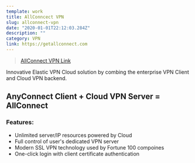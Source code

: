 ```yaml
---
template: work
title: AllConncect VPN
slug: allconnect-vpn
date: "2020-01-01T22:12:03.284Z"
description: ""
category: VPN
link: https://getallconnect.com
---
```


> [AllConnect VPN Link](https://getallconnect.com)

Innovative Elastic VPN Cloud solution by combing the enterprise VPN Client and Cloud VPN backend.

## AnyConnect Client + Cloud VPN Server = AllConnect

### Features:

- Unlimited server/IP resources powered by Cloud
- Full control of user's dedicated VPN server
- Modern SSL VPN technology used by Fortune 100 compoines
- One-click login with client certificate authentication
